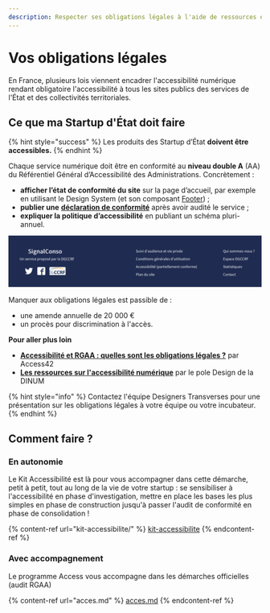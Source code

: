 ```yaml
---
description: Respecter ses obligations légales à l'aide de ressources et d'outils.
---
```


# Vos obligations légales

En France, plusieurs lois viennent encadrer l'accessibilité numérique rendant obligatoire l'accessibilité à tous les sites publics des services de l'État et des collectivités territoriales.

## **Ce que ma Startup d'État doit faire**

{% hint style="success" %}
Les produits des Startup d’État **doivent être accessibles.**
{% endhint %}

Chaque service numérique doit être en conformité au **niveau double A** (AA) du Référentiel Général d’Accessibilité des Administrations. Concrètement :

* **afficher l’état de conformité du site** sur la page d’accueil, par exemple en utilisant le Design System (et son composant [Footer](obligations-legales.md#ce-que-ma-startup-detat-doit-faire)) ;
* **publier une** [**déclaration de conformité**](https://betagouv.github.io/a11y-generateur-declaration/) après avoir audité le service ;
* **expliquer la politique d’accessibilité** en publiant un schéma pluri-annuel.

![SignalConso affiche son taux de conformité (partiel) en fin de page](<../../../.gitbook/assets/image (14) (2) (2) (1).png>)

Manquer aux obligations légales est passible de :

* une amende annuelle de 20 000 €
* un procès pour discrimination à l'accès.

**Pour aller plus loin**

* [**Accessibilité et RGAA : quelles sont les obligations légales ?**](https://access42.net/accessibilite-RGAA-obligations-legales) par Access42
* [**Les ressources sur l'accessibilité numérique**](https://design.numerique.gouv.fr/accessibilite-numerique/) par le pole Design de la DINUM

{% hint style="info" %}
Contactez l'équipe Designers Transverses pour une présentation sur les obligations légales à votre équipe ou votre incubateur.
{% endhint %}

## **Comment faire ?**

### En autonomie

Le Kit Accessibilité est là pour vous accompagner dans cette démarche, petit à petit, tout au long de la vie de votre startup : se sensibiliser à l'accessibilité en phase d'investigation, mettre en place les bases les plus simples en phase de construction jusqu'à passer l'audit de conformité en phase de consolidation !

{% content-ref url="kit-accessibilite/" %}
[kit-accessibilite](kit-accessibilite/)
{% endcontent-ref %}

### Avec accompagnement

Le programme Access vous accompagne dans les démarches officielles (audit RGAA)

{% content-ref url="acces.md" %}
[acces.md](acces.md)
{% endcontent-ref %}

